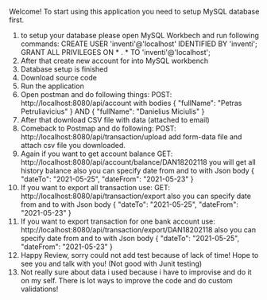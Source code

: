 
Welcome! To start using this application you need to setup MySQL database first.
1. to setup your database please open MySQL Workbech and run following commands: 
CREATE USER 'inventi'@'localhost' IDENTIFIED BY 'inventi';
GRANT ALL PRIVILEGES ON * . * TO 'inventi'@'localhost';
2. After that create new account for into MySQL workbench
3. Database setup is finished
4. Download source code
5. Run the application
6. Open postman and do following things: 
POST: http://localhost:8080/api/account 
with bodies 
{
    "fullName": "Petras Petruliavicius"
}
AND
{
    "fullName": "Danielius Miciulis"
}
7. After that download CSV file with data (attached to email)
8. Comeback to Postmap and do following:
POST: http://localhost:8080/api/transaction/upload
add form-data file and attach csv file you downloaded.
9. Again if you want to get account balance
GET: http://localhost:8080/api/account/balance/DAN18202118
you will get all history balance
also you can specify date from and to with Json body
{
    "dateTo": "2021-05-25",
    "dateFrom": "2021-05-23"
}
10. If you want to export all transaction use:
GET: http://localhost:8080/api/transaction/export
also you can specify date from and to with Json body
{
    "dateTo": "2021-05-25",
    "dateFrom": "2021-05-23"
}
11. If you want to export transaction for one bank account use:
http://localhost:8080/api/transaction/export/DAN18202118
also you can specify date from and to with Json body
{
    "dateTo": "2021-05-25",
    "dateFrom": "2021-05-23"
}
12. Happy Review, sorry could not add test because of lack of time! Hope to see you and talk with you! (Not good with Junit testing)
13. Not really sure about data i used because i have to improvise and do it on my self. There is lot ways to improve the code and do custom validations!
